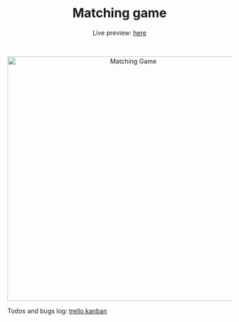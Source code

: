 <h1 align="center">Matching game</h1>
<p align="center">Live preview: <a href="https://akaomy.github.io/matching-game/" target="_blank"> here</a></p><br>
<p align="center">
<img src="https://user-images.githubusercontent.com/6992753/56011799-26f9bd00-5c9e-11e9-8b6d-c06be25791b1.png" width="550" alt="Matching Game">
</p>
<p>Todos and bugs log:
  <a href="https://trello.com/b/DxmZk6dZ/matching-game"> trello kanban</a>
</p>
